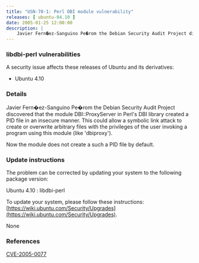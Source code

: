```yaml
---
title: "USN-70-1: Perl DBI module vulnerability"
releases: [ ubuntu-04.10 ]
date: 2005-01-25 12:00:00
description: |
    Javier Fern�ez-Sanguino Pe�rom the Debian Security Audit Project discovered that the module DBI::ProxyServer in Perl&#39;s DBI library created a PID file in an insecure manner. This could allow a symbolic link attack to create or overwrite arbitrary files with the privileges of the user invoking a program using this module (like &#39;dbiproxy&#39;).
--- 
```

 
### libdbi-perl vulnerabilities

A security issue affects these releases of Ubuntu and its derivatives:

* Ubuntu 4.10

### Details

Javier Fern�ez-Sanguino Pe�rom the Debian Security Audit Project discovered that the module DBI::ProxyServer in Perl&#39;s DBI library created a PID file in an insecure manner. This could allow a symbolic link attack to create or overwrite arbitrary files with the privileges of the user invoking a program using this module (like &#39;dbiproxy&#39;).

Now the module does not create a such a PID file by default.

### Update instructions

The problem can be corrected by updating your system to the following package version:

Ubuntu 4.10
 : libdbi-perl 

To update your system, please follow these instructions: [https://wiki.ubuntu.com/Security/Upgrades](https://wiki.ubuntu.com/Security/Upgrades).

None

### References

 [CVE-2005-0077](http://people.ubuntu.com/~ubuntu-security/cve/CVE-2005-0077)
 
